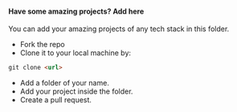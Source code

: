 #### Have some amazing projects? Add here
You can add your amazing projects of any tech stack in this folder.
- Fork the repo
- Clone it to your local machine by: 
```markdown
git clone <url>
```
- Add a folder of your name.
- Add your project inside the folder.
- Create a pull request.
